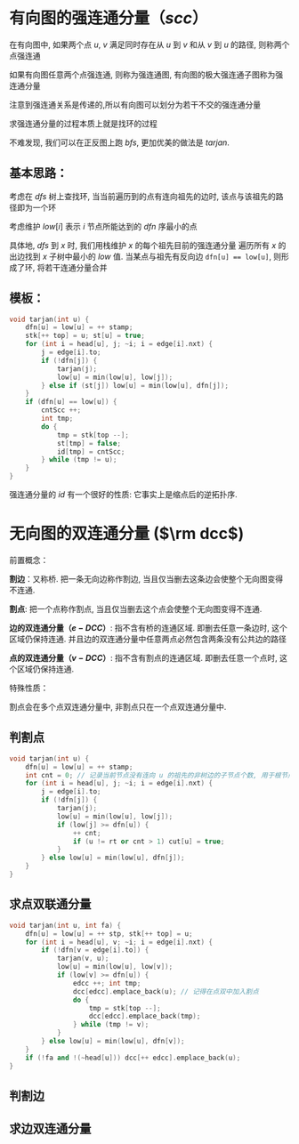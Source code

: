 # 有向图的强连通分量（$scc$）

在有向图中, 如果两个点 $u$, $v$ 满足同时存在从 $u$ 到 $v$ 和从 $v$ 到 $u$ 的路径, 则称两个点强连通

如果有向图任意两个点强连通, 则称为强连通图, 有向图的极大强连通子图称为强连通分量

注意到强连通关系是传递的,所以有向图可以划分为若干不交的强连通分量

求强连通分量的过程本质上就是找环的过程

不难发现, 我们可以在正反图上跑 $bfs$, 更加优美的做法是 $tarjan$. 

## 基本思路：

考虑在 $dfs$ 树上查找环, 当当前遍历到的点有连向祖先的边时, 该点与该祖先的路径即为一个环

考虑维护 $low[i]$ 表示 $i$ 节点所能达到的 $dfn$ 序最小的点

具体地, $dfs$ 到 $x$ 时, 我们用栈维护 $x$ 的每个祖先目前的强连通分量
遍历所有 $x$ 的出边找到 $x$ 子树中最小的 $low$ 值. 当某点与祖先有反向边 `dfn[u] == low[u]`,  则形成了环,  将若干连通分量合并

## 模板：

```cpp
void tarjan(int u) {
	dfn[u] = low[u] = ++ stamp;
	stk[++ top] = u; st[u] = true;
	for (int i = head[u], j; ~i; i = edge[i].nxt) {
		j = edge[i].to;
		if (!dfn[j]) {
			tarjan(j);
			low[u] = min(low[u], low[j]);
		} else if (st[j]) low[u] = min(low[u], dfn[j]);
	}
	if (dfn[u] == low[u]) {
		cntScc ++;
		int tmp;
		do {
			tmp = stk[top --];
			st[tmp] = false;
			id[tmp] = cntScc;
		} while (tmp != u);
	}
}
```

强连通分量的 $id$ 有一个很好的性质: 它事实上是缩点后的逆拓扑序. 

# 无向图的双连通分量 ($\rm dcc$)

前置概念：

**割边**：又称桥. 把一条无向边称作割边, 当且仅当删去这条边会使整个无向图变得不连通. 

**割点**: 把一个点称作割点, 当且仅当删去这个点会使整个无向图变得不连通. 

**边的双连通分量（$e-DCC$）**: 指不含有桥的连通区域. 即删去任意一条边时, 这个区域仍保持连通. 并且边的双连通分量中任意两点必然包含两条没有公共边的路径

**点的双连通分量（$v-DCC$）**: 指不含有割点的连通区域. 即删去任意一个点时, 这个区域仍保持连通. 

特殊性质：

割点会在多个点双连通分量中, 非割点只在一个点双连通分量中.

## 判割点

```cpp
void tarjan(int u) {
	dfn[u] = low[u] = ++ stamp;
	int cnt = 0; // 记录当前节点没有连向 u 的祖先的非树边的子节点个数, 用于根节点特判. 
	for (int i = head[u], j; ~i; i = edge[i].nxt) {
		j = edge[i].to;
		if (!dfn[j]) {
			tarjan(j);
			low[u] = min(low[u], low[j]);
			if (low[j] >= dfn[u]) {
				++ cnt;
				if (u != rt or cnt > 1) cut[u] = true;
			}
		} else low[u] = min(low[u], dfn[j]);
	}
}
```

## 求点双联通分量

```cpp
void tarjan(int u, int fa) {
	dfn[u] = low[u] = ++ stp, stk[++ top] = u;
	for (int i = head[u], v; ~i; i = edge[i].nxt) {
		if (!dfn[v = edge[i].to]) {
			tarjan(v, u);
			low[u] = min(low[u], low[v]);
			if (low[v] >= dfn[u]) {
				edcc ++; int tmp;
				dcc[edcc].emplace_back(u); // 记得在点双中加入割点 
				do {
					tmp = stk[top --];
					dcc[edcc].emplace_back(tmp);
				} while (tmp != v);
			}
		} else low[u] = min(low[u], dfn[v]);
	}
	if (!fa and !(~head[u])) dcc[++ edcc].emplace_back(u);
}
```

## 判割边

## 求边双连通分量